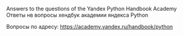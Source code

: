Answers to the questions of the Yandex Python Handbook Academy Ответы нв вопросы хендбук академии яндекса Python

Вопросы по адресу: https://academy.yandex.ru/handbook/python